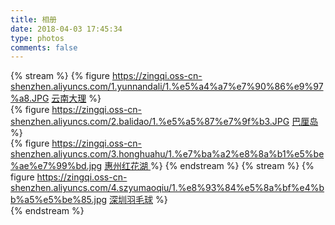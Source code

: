 ```yaml
---
title: 相册
date: 2018-04-03 17:45:34
type: photos
comments: false
---
```


{% stream %}
{% figure
https://zingqi.oss-cn-shenzhen.aliyuncs.com/1.yunnandali/1.%e5%a4%a7%e7%90%86%e9%97%a8.JPG
[云南大理](/photos-yunnandali/) 
%}  
{% figure
https://zingqi.oss-cn-shenzhen.aliyuncs.com/2.balidao/1.%e5%a5%87%e7%9f%b3.JPG
[巴厘岛](/photos-balidao/) 
%}  
{% figure
https://zingqi.oss-cn-shenzhen.aliyuncs.com/3.honghuahu/1.%e7%ba%a2%e8%8a%b1%e5%be%ae%e7%99%bd.jpg
[惠州红花湖 ](/photos-honghuahu/) 
%} 
{% endstream %} 
{% stream %} 
{% figure
https://zingqi.oss-cn-shenzhen.aliyuncs.com/4.szyumaoqiu/1.%e8%93%84%e5%8a%bf%e4%bb%a5%e5%be%85.jpg
[深圳羽毛球](/photos-szyumaoqiu/) 
%}   
{% endstream %}